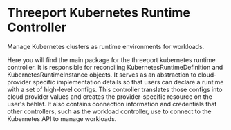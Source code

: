 # Threeport Kubernetes Runtime Controller

Manage Kubernetes clusters as runtime environments for workloads.

Here you will find the main package for the threeport kubernetes runtime
controller.  It is responsible for reconciling KubernetesRuntimeDefinition and
KubernetesRuntimeInstance objects.  It serves as an abstraction to
cloud-provider specific implementation details so that users can declare a
runtime with a set of high-level configs.   This controller translates those
configs into cloud provider values and creates the provider-specific resource on
the user's behlaf.  It also contains connection information and credentials that
other controllers, such as the workload controller, use to connect to the
Kubernetes API to manage workloads.

